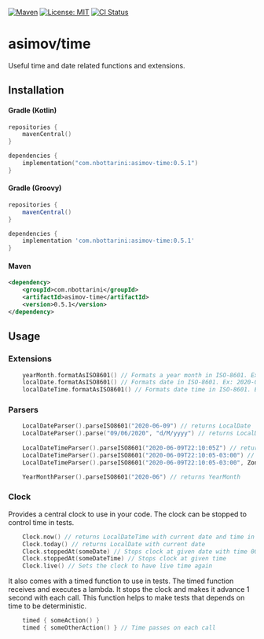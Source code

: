 [![Maven](https://img.shields.io/maven-central/v/com.nbottarini/asimov-time.svg)](https://search.maven.org/#search%7Cgav%7C1%7Cg%3A%22com.nbottarini%22%20AND%20a%3A%22asimov-time%22)
[![License: MIT](https://img.shields.io/badge/License-MIT-yellow.svg)](https://opensource.org/licenses/MIT)
[![CI Status](https://github.com/nbottarini/asimov-time-kt/actions/workflows/gradle.yml/badge.svg?branch=main)](https://github.com/nbottarini/asimov-time-kt/actions?query=branch%3Amain+workflow%3Aci)

# asimov/time
Useful time and date related functions and extensions.

## Installation

#### Gradle (Kotlin)

```kotlin
repositories {
    mavenCentral()
}

dependencies {
    implementation("com.nbottarini:asimov-time:0.5.1")
}
```

#### Gradle (Groovy)

```groovy
repositories {
    mavenCentral()
}

dependencies {
    implementation 'com.nbottarini:asimov-time:0.5.1'
}
```

#### Maven

```xml
<dependency>
    <groupId>com.nbottarini</groupId>
    <artifactId>asimov-time</artifactId>
    <version>0.5.1</version>
</dependency>
```

## Usage

### Extensions

```kotlin
    yearMonth.formatAsISO8601() // Formats a year month in ISO-8601. Ex: 2020-06
    localDate.formatAsISO8601() // Formats date in ISO-8601. Ex: 2020-06-09
    localDateTime.formatAsISO8601() // Formats date time in ISO-8601. Ex: 2020-06-09T22:10:05Z
```

### Parsers

```kotlin
    LocalDateParser().parseISO8601("2020-06-09") // returns LocalDate
    LocalDateParser().parse("09/06/2020", "d/M/yyyy") // returns LocalDate
    
    LocalDateTimeParser().parseISO8601("2020-06-09T22:10:05Z") // returns LocalDateTime
    LocalDateTimeParser().parseISO8601("2020-06-09T22:10:05-03:00") // returns LocalDateTime in UTC
    LocalDateTimeParser().parseISO8601("2020-06-09T22:10:05-03:00", ZoneOffset.UTC) // returns LocalDateTime in UTC

    YearMonthParser().parseISO8601("2020-06") // returns YearMonth
```

### Clock

Provides a central clock to use in your code. The clock can be stopped to control time in tests.

```kotlin
    Clock.now() // returns LocalDateTime with current date and time in UTC
    Clock.today() // returns LocalDate with current date
    Clock.stoppedAt(someDate) // Stops clock at given date with time 00:00:00
    Clock.stoppedAt(someDateTime) // Stops clock at given time
    Clock.live() // Sets the clock to have live time again
```

It also comes with a timed function to use in tests. The timed function receives and executes a lambda. 
It stops the clock and makes it advance 1 second with each call. This function helps to make tests that depends on time 
to be deterministic.

```kotlin
    timed { someAction() }
    timed { someOtherAction() } // Time passes on each call
```
